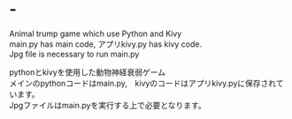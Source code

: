 # -
Animal trump game which use Python and Kivy\
main.py has main code, アプリkivy.py has kivy code.\
Jpg file is necessary to run main.py

pythonとkivyを使用した動物神経衰弱ゲーム\
メインのpythonコードはmain.py,　kivyのコードはアプリkivy.pyに保存されています。\
Jpgファイルはmain.pyを実行する上で必要となります。
